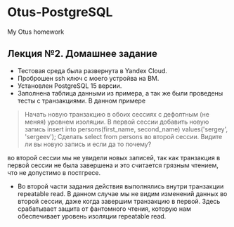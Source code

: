 # Otus-PostgreSQL
My Otus homework
## Лекция №2. Домашнее задание

* Тестовая среда была развернута в Yandex Cloud.
* Проброшен ssh ключ с моего устройва на ВМ.
* Установлен PostgreSQL 15 версии.
* Заполнена таблица данными из примера, а так же были проведены тесты с транзакциями. В данном примере 
>  Начать новую транзакцию в обоих сессиях с дефолтным (не меняя) уровнем изоляции. В первой сессии добавить новую запись insert into persons(first_name, second_name) values('sergey', 'sergeev'); Сделать select from persons во второй сессии. Видите ли вы новую запись и если да то почему? 

во второй сессии мы не увидели новых записей, так как транзакция в первой сессии не была завершена и это считается грязным чтением, что не допустимо в постгресе.

* Во второй части задания действия выполнялись внутри транзакции repeatable read. В данном случае мы не видим изменений данных во второй сессии, даже когда завершим транзакцию в первой. Здесь срабатывает защита от фантомного чтения, которую нам обеспечивает уровень изоляции repeatable read.
